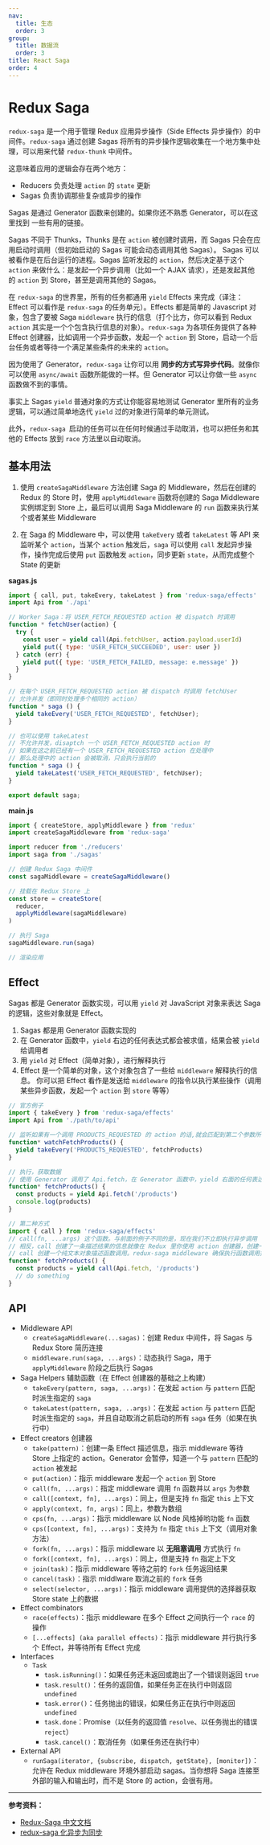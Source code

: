 ```yaml
---
nav:
  title: 生态
  order: 3
group:
  title: 数据流
  order: 3
title: React Saga
order: 4
---
```


# Redux Saga

`redux-saga` 是一个用于管理 Redux 应用异步操作（Side Effects 异步操作）的中间件。`redux-saga` 通过创建 Sagas 将所有的异步操作逻辑收集在一个地方集中处理，可以用来代替 `redux-thunk` 中间件。

这意味着应用的逻辑会存在两个地方：

- Reducers 负责处理 `action` 的 `state` 更新
- Sagas 负责协调那些复杂或异步的操作

Sagas 是通过 Generator 函数来创建的。如果你还不熟悉 Generator，可以在这里找到 一些有用的链接。

Sagas 不同于 Thunks，Thunks 是在 `action` 被创建时调用，而 Sagas 只会在应用启动时调用（但初始启动的 Sagas 可能会动态调用其他 Sagas）。 Sagas 可以被看作是在后台运行的进程。Sagas 监听发起的 `action`，然后决定基于这个 `action` 来做什么：是发起一个异步调用（比如一个 AJAX 请求），还是发起其他的 `action` 到 Store，甚至是调用其他的 Sagas。

在 `redux-saga` 的世界里，所有的任务都通用 `yield` Effects 来完成（译注：Effect 可以看作是 `redux-saga` 的任务单元）。Effects 都是简单的 Javascript 对象，包含了要被 Saga `middleware` 执行的信息（打个比方，你可以看到 Redux `action` 其实是一个个包含执行信息的对象）。`redux-saga` 为各项任务提供了各种 Effect 创建器，比如调用一个异步函数，发起一个 `action` 到 Store，启动一个后台任务或者等待一个满足某些条件的未来的 `action`。

因为使用了 Generator，`redux-saga` 让你可以用 **同步的方式写异步代码**。就像你可以使用 `async/await` 函数所能做的一样。但 Generator 可以让你做一些 `async` 函数做不到的事情。

事实上 Sagas `yield` 普通对象的方式让你能容易地测试 Generator 里所有的业务逻辑，可以通过简单地迭代 `yield` 过的对象进行简单的单元测试。

此外，`redux-saga `启动的任务可以在任何时候通过手动取消，也可以把任务和其他的 Effects 放到 `race` 方法里以自动取消。

## 基本用法

1. 使用 `createSagaMiddleware` 方法创建 Saga 的 Middleware，然后在创建的 Redux 的 Store 时，使用 `applyMiddleware` 函数将创建的 Saga Middleware 实例绑定到 Store 上，最后可以调用 Saga Middleware 的 `run` 函数来执行某个或者某些 Middleware

2. 在 Saga 的 Middleware 中，可以使用 `takeEvery` 或者 `takeLatest` 等 API 来监听某个 `action`，当某个 `action` 触发后，`saga` 可以使用 `call` 发起异步操作，操作完成后使用 `put` 函数触发 `action`，同步更新 `state`，从而完成整个 State 的更新

**sagas.js**

```js
import { call, put, takeEvery, takeLatest } from 'redux-saga/effects'
import Api from './api'

// Worker Saga：将 USER_FETCH_REQUESTED action 被 dispatch 时调用
function * fetchUser(action) {
  try {
    const user = yield call(Api.fetchUser, action.payload.userId)
    yield put({ type: 'USER_FETCH_SUCCEEDED', user: user })
  } catch (err) {
    yield put({ type: 'USER_FETCH_FAILED, message: e.message' })
  }
}

// 在每个 USER_FETCH_REQUESTED action 被 dispatch 时调用 fetchUser
// 允许并发（即同时处理多个相同的 action）
function * saga () {
  yield takeEvery('USER_FETCH_REQUESTED', fetchUser);
}

// 也可以使用 takeLatest
// 不允许并发，disaptch 一个 USER_FETCH_REQUESTED action 时
// 如果在这之前已经有一个 USER_FETCH_REQUESTED action 在处理中
// 那么处理中的 action 会被取消，只会执行当前的
function * saga () {
  yield takeLatest('USER_FETCH_REQUESTED', fetchUser);
}

export default saga;
```

**main.js**

```js
import { createStore, applyMiddleware } from 'redux'
import createSagaMiddleware from 'redux-saga'

import reducer from './reducers'
import saga from './sagas'

// 创建 Redux Saga 中间件
const sagaMiddleware = createSagaMiddleware()

// 挂载在 Redux Store 上
const store = createStore(
  reducer,
  applyMiddleware(sagaMiddleware)
)

// 执行 Saga
sagaMiddleware.run(saga)

// 渲染应用
```

## Effect

Sagas 都是 Generator 函数实现，可以用 `yield` 对 JavaScript 对象来表达 Saga 的逻辑，这些对象就是 Effect。

1. Sagas 都是用 Generator 函数实现的
2. 在 Generator 函数中，`yield` 右边的任何表达式都会被求值，结果会被 `yield` 给调用者
3. 用 `yield` 对 Effect（简单对象），进行解释执行
4. Effect 是一个简单的对象，这个对象包含了一些给 `middleware` 解释执行的信息。 你可以把 Effect 看作是发送给 `middleware` 的指令以执行某些操作（调用某些异步函数，发起一个 `action` 到 `store` 等等）

```js
// 官方例子
import { takeEvery } from 'redux-saga/effects'
import Api from './path/to/api'

// 监听如果有一个调用 PRODUCTS_REQUESTED 的 action 的话,就会匹配到第二个参数所代表的 effect
function* watchFetchProducts() {
  yield takeEvery('PRODUCTS_REQUESTED', fetchProducts)
}

// 执行，获取数据
// 使用 Generator 调用了 Api.fetch，在 Generator 函数中，yield 右面的任何表达式都会被求值，结果会被 yield 给调用者
function* fetchProducts() {
  const products = yield Api.fetch('/products')
  console.log(products)
}

// 第二种方式
import { call } from 'redux-saga/effects'
// call(fn, ...args) 这个函数。与前面的例子不同的是，现在我们不立即执行异步调用
// 相反，call 创建了一条描述结果的信息就像在 Redux 里你使用 action 创建器，创建一个将被 Store 执行的、描述 action 的纯文本对象
// call 创建一个纯文本对象描述函数调用。redux-saga middleware 确保执行函数调用并在响应被 resolve 时恢复 generator
function* fetchProducts() {
  const products = yield call(Api.fetch, '/products')
  // do something
}
```

## API

- Middleware API
  - `createSagaMiddleware(...sagas)`：创建 Redux 中间件，将 Sagas 与 Redux Store 简历连接
  - `middleware.run(saga, ...args)`：动态执行 Saga，用于 `applyMiddleware` 阶段之后执行 Sagas
- Saga Helpers 辅助函数（在 Effect 创建器的基础之上构建）
  - `takeEvery(pattern, saga, ...args)`：在发起 `action` 与 `pattern` 匹配时派生指定的 `saga`
  - `takeLatest(pattern, saga, ..args)`：在发起 `action` 与 `pattern` 匹配时派生指定的 `saga`，并且自动取消之前启动的所有 `saga` 任务（如果在执行中）
- Effect creators 创建器
  - `take(pattern)`：创建一条 Effect 描述信息，指示 middleware 等待 Store 上指定的 action。Generator 会暂停，知道一个与 `pattern` 匹配的 `action` 被发起
  - `put(action)`：指示 middleware 发起一个 `action` 到 Store
  - `call(fn, ...args)`：指定 middleware 调用 `fn` 函数并以 `args` 为参数
  - `call([context, fn], ...args)`：同上，但是支持 `fn` 指定 `this` 上下文
  - `apply(context, fn, args)`：同上，参数为数组
  - `cps(fn, ...args)`：指示 middleware 以 Node 风格掉哟功能 `fn` 函数
  - `cps([context, fn], ...args)`：支持为 `fn` 指定 `this` 上下文（调用对象方法）
  - `fork(fn, ...args)`：指示 middleware 以 **无阻塞调用** 方式执行 `fn`
  - `fork([context, fn], ...args)`：同上，但是支持 `fn` 指定上下文
  - `join(task)`：指示 middleware 等待之前的 `fork` 任务返回结果
  - `cancel(task)`：指示 middlware 取消之前的 `fork` 任务
  - `select(selector, ...args)`：指示 middleware 调用提供的选择器获取 Store state 上的数据
- Effect combinators
  - `race(effects)`：指示 middleware 在多个 Effect 之间执行一个 `race` 的操作
  - `[...effects] (aka parallel effects)`：指示 middleware 并行执行多个 Effect，并等待所有 Effect 完成
- Interfaces
  - `Task`
    - `task.isRunning()`：如果任务还未返回或跑出了一个错误则返回 `true`
    - `task.result()`：任务的返回值，如果任务正在执行中则返回 `undefined`
    - `task.error()`：任务抛出的错误，如果任务正在执行中则返回 `undefined`
    - `task.done`：Promise（以任务的返回值 `resolve`、以任务抛出的错误 `reject`）
    - `task.cancel()`：取消任务（如果任务还在执行中）
- External API
  - `runSaga(iterator, {subscribe, dispatch, getState}, [monitor])`：允许在 Redux middleware 环境外部启动 sagas。当你想将 Saga 连接至外部的输入和输出时，而不是 Store 的 action，会很有用。

---

**参考资料：**

- [Redux-Saga 中文文档](https://chenyitian.gitbooks.io/redux-saga/content/)
- [redux-saga 化异步为同步](https://mp.weixin.qq.com/s?__biz=MzA4NjcyMDYzMg==&mid=2451805550&idx=1&sn=84c84d73789b960f845515d701a6e0d2&chksm=88135c79bf64d56fb27009192ec3d724645a1d375b9006b7c09bad0a2aa1a3446f823e90d928&scene=0&xtrack=1)

